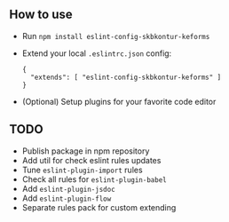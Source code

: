 ## How to use

- Run `npm install eslint-config-skbkontur-keforms`
- Extend your local `.eslintrc.json` config:

  ```
  {
    "extends": [ "eslint-config-skbkontur-keforms" ]
  }
  ```
- (Optional) Setup plugins for your favorite code editor

## TODO

- Publish package in npm repository
- Add util for check eslint rules updates
- Tune `eslint-plugin-import` rules
- Check all rules for `eslint-plugin-babel`
- Add `eslint-plugin-jsdoc`
- Add `eslint-plugin-flow`
- Separate rules pack for custom extending
